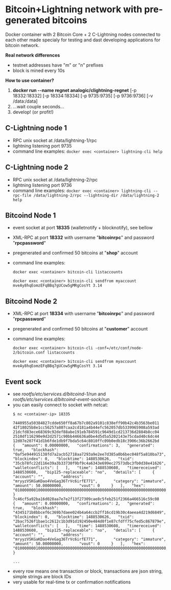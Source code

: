 Bitcoin+Lightning network with pre-generated bitcoins
=====================================================

Docker container with 2 Bitcoin Core + 2 C-Lightning nodes connected to each other made specialy for testing and dast developing applications for bitcoin network.

**Real network differences**
- testnet addresses have "m" or "n" prefixes
- block is mined every 10s

**How to use container?**

1. **docker run --name regnet analogic/clightning-regnet** [-p 18332:18332] [-p 18334:18334] [-p 9735:9735] [-p 9736:9736] [-v /data:/data]
2. ...wait couple seconds...
3. develop! (or profit!)

C-Lightning node 1
------------------
- RPC unix socket at /data/lightning-1/rpc 
- lightning listening port 9735
- command line examples:
    ```docker exec <container> lightning-cli help```
    

C-Lightning node 2
------------------
- RPC unix socket at /data/lightning-2/rpc 
- lightning listening port 9736
- command line examples:
    ```docker exec <container> lightning-cli --rpc-file /data/lightning-2/rpc --lightning-dir /data/lightning-2 help```

Bitcoind Node 1
---------------
- event socket at port **18335** (walletnotify + blocknotify), see bellow 
- XML-RPC at port **18332** with username "**bitcoinrpc**" and password "**rpcpassword**"
- pregenerated and confirmed 50 bitcoins at "**shop**" account
- command line examples:

    ```docker exec <container> bitcoin-cli listaccounts```
    
    ```docker exec <container> bitcoin-cli sendfrom myaccount mveAy8hqEomzEFqBBq7gUCow5gMRgCosYt 3.14```

Bitcoind Node 2
---------------
- XML-RPC at port **18334** with username "**bitcoinrpc**" and password "**rpcpassword**"
- pregenerated and confirmed 50 bitcoins at "**customer**" account
- command line examples:

    ```docker exec <container> bitcoin-cli -conf=/etc/conf/node-2/bitcoin.conf listaccounts```
    
    ```docker exec <container> bitcoin-cli sendfrom myaccount mveAy8hqEomzEFqBBq7gUCow5gMRgCosYt 3.14```
    
Event sock
----------
- see *rootfs/etc/services.d/bitcoind-1/run* and *rootfs/etc/services.d/bitcoind-event-sock/run*
- you can easily connect to socket with netcat:
    ``` 
    $ nc <container-ip> 18335
    
    7440955a50384827cdde650ff8a67b7c802a9101c838eff90b42c4b3563be011
    42f18025b8e1cc56257a807caa2cd181a4b44efc562057db5339965908a593ad
    21dcfd83ece68369c92def88abe191eb784591c9649d1cd213736d2884b8cc04
    2510df116290e9d2d2571c90bb446636a0be4d5d5a5202143e75cdad40c6dc44
    12d07e207f41d1b6fde1db9f7bda5c64c8010ffc09b0edb18c3906c36b2662bd
    {   "amount": 0.00000000,   "confirmations": 3,   "generated": true,   "blockhash": "0af5e944915138fd7a2acb52718aa7293a9e2ee7d385a0b6bec048f5a810ba73",   "blockindex": 0,   "blocktime": 1488530626,   "txid": "35cb78fc22d116e39a3b33730f9bf9c4a6343e699ec27573dbc3fb0d38e41626",   "walletconflicts": [   ],   "time": 1488530608,   "timereceived": 1488530608,   "bip125-replaceable": "no",   "details": [     {       "account": "",       "address": "mryyzVSKGaKDao4VeGag36TrVc6irfE771",       "category": "immature",       "amount": 50.00000000,       "vout": 0     }   ],   "hex": "01000000010000000000000000000000000000000000000000000000000000000000000000ffffffff04016d0101ffffffff0200f2052a0100000023210321f8e2cc796b393181cbe4d10d2cc770f90c66ff4493238a7b5201d05644a825ac0000000000000000266a24aa21a9ede2f61c3f71d1defd3fa999dfa36953755c690689799962b48bebd836974e8cf900000000" } 
    7c46cf5a92ba16d028aa7e7e2f13f27309cae8c5feb251f2366a466516c59c08
    {   "amount": 0.00000000,   "confirmations": 2,   "generated": true,   "blockhash": "4345171b8bbcef6c369b7daee024b4a64ccb2ff16cd19b30c4aeea4d219d6849",   "blockindex": 0,   "blocktime": 1488530626,   "txid": "2bac7526f1bae1c2612c1b3d91d192450e484d0f1e87cfdff75cfed5c867879e",   "walletconflicts": [   ],   "time": 1488530608,   "timereceived": 1488530608,   "bip125-replaceable": "no",   "details": [     {       "account": "",       "address": "mryyzVSKGaKDao4VeGag36TrVc6irfE771",       "category": "immature",       "amount": 50.00000000,       "vout": 0     }   ],   "hex": "01000000010000000000000000000000000000000000000000000000000000000000000000ffffffff0401690101ffffffff0200f2052a0100000023210321f8e2cc796b393181cbe4d10d2cc770f90c66ff4493238a7b5201d05644a825ac0000000000000000266a24aa21a9ede2f61c3f71d1defd3fa999dfa36953755c690689799962b48bebd836974e8cf900000000" } 
    
    ...
    ```
- every row means one transaction or block, transactions are json string, simple strings are block IDs
- very usable for real-time tx or confirmation notifications